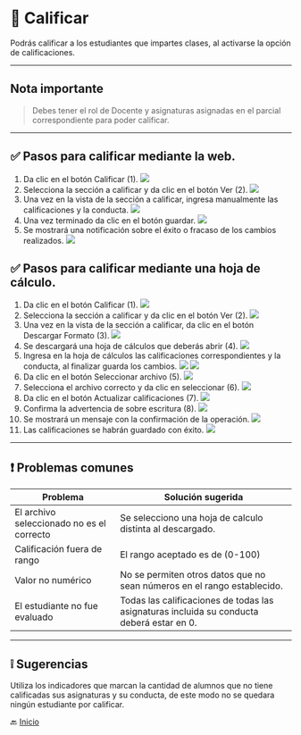 # 📝  Calificar

Podrás calificar a los estudiantes que impartes clases, al activarse la opción de calificaciones.

---

## Nota importante

> Debes tener el rol de Docente y asignaturas asignadas en el parcial correspondiente para poder calificar.
---

## ✅ Pasos para calificar mediante la web.

1. Da clic en el botón Calificar (1).
   ![](../../assets/Calificar/1.png)
2. Selecciona la sección a calificar y da clic en el botón Ver (2).
   ![](../../assets/Calificar/2.png)
3. Una vez en la vista de la sección a calificar, ingresa manualmente las calificaciones y la conducta.
   ![](../../assets/Calificar/3.png)
4. Una vez terminado da clic en el botón guardar.
   ![](../../assets/Calificar/4.png)
5. Se mostrará una notificación sobre el éxito o fracaso de los cambios realizados.
   ![](../../assets/Calificar/5.png)

## ✅ Pasos para calificar mediante una hoja de cálculo.

1. Da clic en el botón Calificar (1).
   ![](../../assets/Calificar/1.png)
2. Selecciona la sección a calificar y da clic en el botón Ver (2).
   ![](../../assets/Calificar/2.png)
3. Una vez en la vista de la sección a calificar, da clic en el botón Descargar Formato (3).
   ![](../../assets/Calificar/6.png)
4. Se descargará una hoja de cálculos que deberás abrir (4).
   ![](../../assets/Calificar/7.png)
5. Ingresa en la hoja de cálculos las calificaciones correspondientes y la conducta, al finalizar guarda los cambios.
   ![](../../assets/Calificar/8.png)
   ![](../../assets/Calificar/9.png)
6. Da clic en el botón Seleccionar archivo (5).
   ![](../../assets/Calificar/10.png)
7. Selecciona el archivo correcto y da clic en seleccionar (6).
   ![](../../assets/Calificar/11.png)
8. Da clic en el botón Actualizar calificaciones (7).
   ![](../../assets/Calificar/12.png)
9. Confirma la advertencia de sobre escritura (8).
   ![](../../assets/Calificar/13.png)
10. Se mostrará un mensaje con la confirmación de la operación.
    ![](../../assets/Calificar/14.png)
11. Las calificaciones se habrán guardado con éxito.
    ![](../../assets/Calificar/15.png)

---

## ❗ Problemas comunes

| Problema                                  | Solución sugerida                                                                         |
|-------------------------------------------|-------------------------------------------------------------------------------------------|
| El archivo seleccionado no es el correcto | Se selecciono una hoja de calculo distinta al descargado.                                 |
| Calificación fuera de rango               | El rango aceptado es de (0-100)                                                           |
| Valor no numérico                         | No se permiten otros datos que no sean números en el rango establecido.                   |
| El estudiante no fue evaluado             | Todas las calificaciones de todas las asignaturas incluida su conducta deberá estar en 0. |


---

## ❕ Sugerencias

Utiliza los indicadores que marcan la cantidad de alumnos que no tiene calificadas sus asignaturas y su conducta, de este modo no se quedara ningún estudiante por calificar.

🔙 [Inicio](../../Index.md)


